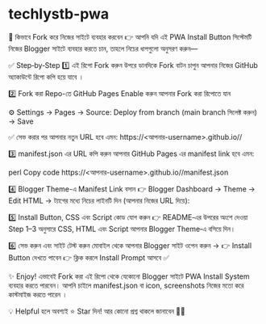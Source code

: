 # techlystb-pwa

🔄 কিভাবে Fork করে নিজের সাইটে ব্যবহার করবেন 👉 আপনি যদি এই PWA Install Button সিস্টেমটি নিজের Blogger সাইটে ব্যবহার করতে চান, তাহলে নিচের ধাপগুলো অনুসরণ করুন—

✅ Step‑by‑Step
1️⃣ এই রিপো Fork করুন উপরে ডানদিকে Fork বাটন চাপুন আপনার নিজের GitHub অ্যাকাউন্টে রিপো কপি হয়ে যাবে ।

2️⃣ Fork করা Repo-তে GitHub Pages Enable করুন আপনার Fork করা রিপোতে যান

⚙️ Settings → Pages → Source: Deploy from branch (main branch সিলেক্ট করুন) → Save

✅ সেভ করার পর আপনার নতুন URL হবে এমন:
https://<আপনার-username>.github.io/<fork-kora-repo>/

3️⃣ manifest.json এর URL কপি করুন আপনার GitHub Pages এর manifest link হবে এমন:

perl Copy code
https://<আপনার-username>.github.io/<fork-kora-repo>/manifest.json

4️⃣ Blogger Theme-এ Manifest Link বসান 👉 Blogger Dashboard → Theme → Edit HTML → <head> ট্যাগের মধ্যে নিচের লাইনটি দিন (আপনার নিজের URL দিয়ে):
<link rel="manifest" href="https://<আপনার-username>.github.io/<fork-kora-repo>/manifest.json"> <meta name="theme-color" content="#007bff">

5️⃣ Install Button, CSS এবং Script কোড যোগ করুন 👉 README‑এর উপরের অংশে দেওয়া Step 1–3 অনুসারে CSS, HTML এবং Script আপনার Blogger Theme‑এ বসিয়ে দিন।

6️⃣ সেভ করুন এবং সাইট টেস্ট করুন মোবাইল থেকে আপনার Blogger সাইট ওপেন করুন → 👉 Install Button দেখতে পাবেন 👉 ক্লিক করলে Install Prompt আসবে ✅

✨ Enjoy! এভাবেই Fork করা এই রিপো থেকে যেকোনো Blogger সাইটে PWA Install System ব্যবহার করতে পারবেন। আপনি চাইলে manifest.json বা icon, screenshots নিজের মতো করে কাস্টমাইজ করতে পারেন ।

💡 Helpful হলে অবশ্যই ⭐ Star দিন! আর কোনো প্রশ্ন থাকলে জানাবেন 🚀🔥
















